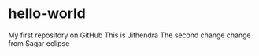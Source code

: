 # hello-world
My first repository on GitHub
This is Jithendra
The second change
change from Sagar eclipse
